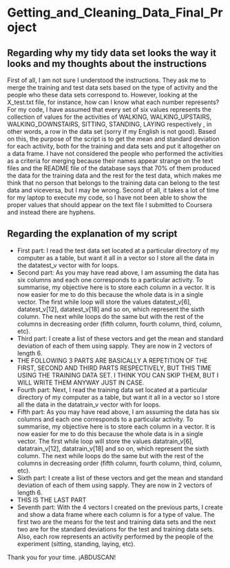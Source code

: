# Getting_and_Cleaning_Data_Final_Project
## Regarding why my tidy data set looks the way it looks and my thoughts about the instructions
First of all, I am not sure I understood the instructions. They ask me to merge the training and test data sets based on the type of activity and the people who these data sets correspond to. However, looking at the X_test.txt file, for instance, how can I know what each number represents?
For my code, I have assumed that every set of six values represents the collection of values for the activities of WALKING, WALKING_UPSTAIRS, WALKING_DOWNSTAIRS, SITTING, STANDING, LAYING respectively , in other words, a row in the data set (sorry if my English is not good).
Based on this, the purpose of the script is to get the mean and standard deviation for each activity, both for the training and data sets and put it altogether on a data frame.
I have not considered the people who performed the activities as a criteria for merging because their names appear strange on the text files and the README file of the database says that 70% of them produced the data for the training data and the rest for the test data, which makes me think that no person that belongs to the training data can belong to the test data and viceversa, but I may be wrong.
Second of all, it takes a lot of time for my laptop to execute my code, so I have not been able to show the proper values that should appear on the text file I submitted to Coursera and instead there are hyphens.
## Regarding the explanation of my script
- First part: I read the test data set located at a particular directory of my computer as a table, but want it all in a vector so I store all the data in the datatest_v vector with for loops.
- Second part: As you may have read above, I am assuming the data has six columns and each one corresponds to a particular activity. To summarise, my objective here is to store each column in a vector. It is now easier for me to do this because the whole data is in a single vector. The first while loop will store the values datatest_v[6], datatest_v[12], datatest_v[18] and so on, which represent the sixth column. The next while loops do the same but with the rest of the columns in decreasing order (fifth column, fourth column, third, column, etc).
- Third part: I create a list of these vectors and get the mean and standard deviation of each of them using sapply. They are now in 2 vectors of length 6.
- THE FOLLOWING 3 PARTS ARE BASICALLY A REPETITION OF THE FIRST, SECOND AND THIRD PARTS RESPECTIVELY, BUT THIS TIME USING THE TRAINING DATA SET. I THINK YOU CAN SKIP THEM, BUT I WILL WRITE THEM ANYWAY JUST IN CASE.
- Fourth part: Next, I read the training data set located at a particular directory of my computer as a table, but want it all in a vector so I store all the data in the datatrain_v vector with for loops.
- Fifth part: As you may have read above, I am assuming the data has six columns and each one corresponds to a particular activity. To summarise, my objective here is to store each column in a vector. It is now easier for me to do this because the whole data is in a single vector. The first while loop will store the values datatrain_v[6], datatrain_v[12], datatrain_v[18] and so on, which represent the sixth column. The next while loops do the same but with the rest of the columns in decreasing order (fifth column, fourth column, third, column, etc).
- Sixth part: I create a list of these vectors and get the mean and standard deviation of each of them using sapply. They are now in 2 vectors of length 6.
- THIS IS THE LAST PART
- Seventh part: With the 4 vectors I created on the previous parts, I create and show a data frame where each column is for a type of value. The first two are the means for the test and training data sets and the next two are for the standard deviations for the test and training data sets. Also, each row represents an activity performed by the people of the experiment (sitting, standing, laying, etc).

Thank you for your time.
¡ABDUSCAN!
